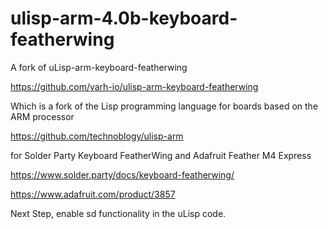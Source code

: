 # ulisp-arm-4.0b-keyboard-featherwing
A fork of uLisp-arm-keyboard-featherwing

https://github.com/yarh-io/ulisp-arm-keyboard-featherwing

Which is a fork of the Lisp programming language for boards based on the ARM processor

https://github.com/technoblogy/ulisp-arm

for Solder Party Keyboard FeatherWing and Adafruit Feather M4 Express

https://www.solder.party/docs/keyboard-featherwing/

https://www.adafruit.com/product/3857

Next Step, enable sd functionality in the uLisp code.

